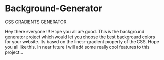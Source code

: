 # Background-Generator
CSS GRADIENTS GENERATOR

Hey there everyone !!! Hope you all are good. This is the background generator project which would let you choose the best background colors for your website. Its based on the linear-gradient property of the CSS. Hope you all like this. In near future i will add some really cool features to this project...
